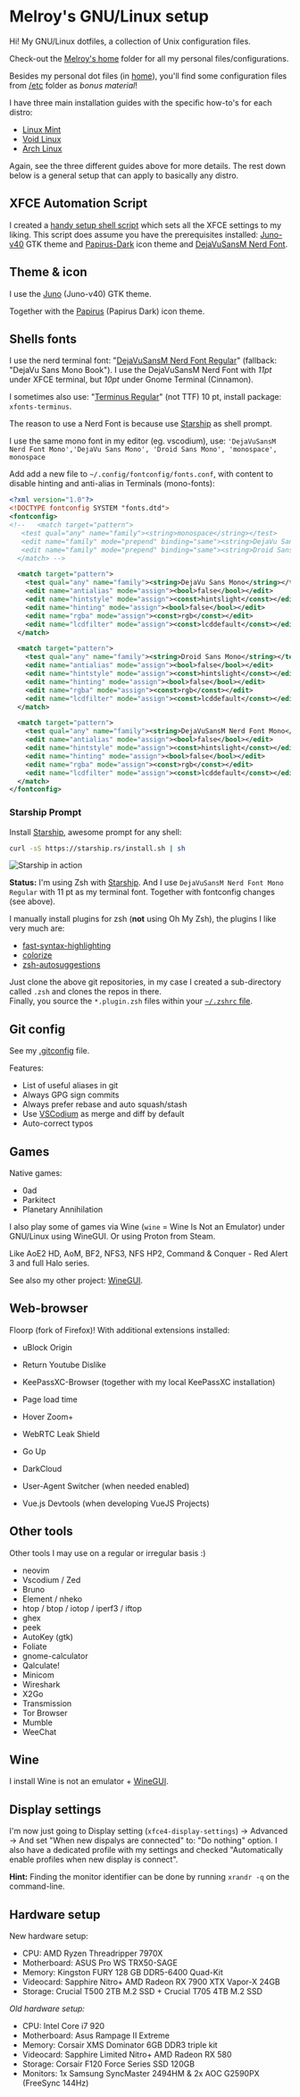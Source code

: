 # Melroy's GNU/Linux setup

Hi! My GNU/Linux dotfiles, a collection of Unix configuration files.

Check-out the [Melroy's home](home/melroy) folder for all my personal files/configurations.

Besides my personal dot files (in [home](home/melroy)), you'll find some configuration files from [/etc](etc) folder as _bonus material_!

I have three main installation guides with the specific how-to's for each distro:

- [Linux Mint](linuxmint.md)
- [Void Linux](voidlinux.md)
- [Arch Linux](archlinux.md)

Again, see the three different guides above for more details. The rest down below is a general setup that can apply to basically any distro.

## XFCE Automation Script

I created a [handy setup shell script](setup-xfce.sh) which sets all the XFCE settings to my liking. This script does assume you have the prerequisites installed: [Juno-v40](https://www.gnome-look.org/p/1280977) GTK theme and [Papirus-Dark](https://www.gnome-look.org/p/1166289/) icon theme and [DejaVuSansM Nerd Font](https://www.nerdfonts.com/font-downloads).

## Theme & icon

I use the [Juno](https://www.gnome-look.org/p/1280977) (Juno-v40) GTK theme.

Together with the [Papirus](https://www.gnome-look.org/p/1166289/) (Papirus Dark) icon theme.

## Shells fonts

I use the nerd terminal font: "[DejaVuSansM Nerd Font Regular](https://www.nerdfonts.com/font-downloads)" (fallback: "DejaVu Sans Mono Book"). I use the  DejaVuSansM Nerd Font with _11pt_ under XFCE terminal, but _10pt_ under Gnome Terminal (Cinnamon).

I sometimes also use: "[Terminus Regular](http://terminus-font.sourceforge.net/)" (not TTF) 10 pt, install package: `xfonts-terminus`.

The reason to use a Nerd Font is because use [Starship](https://starship.rs/) as shell prompt.

I use the same mono font in my editor (eg. vscodium), use: `'DejaVuSansM Nerd Font Mono','DejaVu Sans Mono', 'Droid Sans Mono', 'monospace', monospace`

Add add a new file to `~/.config/fontconfig/fonts.conf`, with content to disable hinting and anti-alias in Terminals (mono-fonts):

```xml
<?xml version="1.0"?>
<!DOCTYPE fontconfig SYSTEM "fonts.dtd">
<fontconfig>
<!--   <match target="pattern">
   <test qual="any" name="family"><string>monospace</string></test>
   <edit name="family" mode="prepend" binding="same"><string>DejaVu Sans Mono</string></edit>
   <edit name="family" mode="prepend" binding="same"><string>Droid Sans Mono</string></edit>
  </match> -->

  <match target="pattern">
    <test qual="any" name="family"><string>DejaVu Sans Mono</string></test>
    <edit name="antialias" mode="assign"><bool>false</bool></edit>
    <edit name="hintstyle" mode="assign"><const>hintslight</const></edit>
    <edit name="hinting" mode="assign"><bool>false</bool></edit>
    <edit name="rgba" mode="assign"><const>rgb</const></edit>
    <edit name="lcdfilter" mode="assign"><const>lcddefault</const></edit>
  </match>

  <match target="pattern">
    <test qual="any" name="family"><string>Droid Sans Mono</string></test>
    <edit name="antialias" mode="assign"><bool>false</bool></edit>
    <edit name="hintstyle" mode="assign"><const>hintslight</const></edit>
    <edit name="hinting" mode="assign"><bool>false</bool></edit>
    <edit name="rgba" mode="assign"><const>rgb</const></edit>
    <edit name="lcdfilter" mode="assign"><const>lcddefault</const></edit>
  </match>

  <match target="pattern">
    <test qual="any" name="family"><string>DejaVuSansM Nerd Font Mono</string></test>
    <edit name="antialias" mode="assign"><bool>false</bool></edit>
    <edit name="hintstyle" mode="assign"><const>hintslight</const></edit>
    <edit name="hinting" mode="assign"><bool>false</bool></edit>
    <edit name="rgba" mode="assign"><const>rgb</const></edit>
    <edit name="lcdfilter" mode="assign"><const>lcddefault</const></edit>
  </match>
</fontconfig>
```

### Starship Prompt

Install [Starship](https://starship.rs/guide/), awesome prompt for any shell:

```sh
curl -sS https://starship.rs/install.sh | sh
```

![Starship in action](starship.png)

**Status:** I'm using Zsh with [Starship](https://starship.rs/). And I use `DejaVuSansM Nerd Font Mono Regular` with 11 pt as my terminal font. Together with fontconfig changes (see above).

I manually install plugins for zsh (**not** using Oh My Zsh), the plugins I like very much are:

- [fast-syntax-highlighting](https://github.com/zdharma-continuum/fast-syntax-highlighting)
- [colorize](https://github.com/zpm-zsh/colorize)
- [zsh-autosuggestions](https://github.com/zsh-users/zsh-autosuggestions)

Just clone the above git repositories, in my case I created a sub-directory called `.zsh` and clones the repos in there.  
Finally, you source the `*.plugin.zsh` files within your [`~/.zshrc` file](home/melroy/.zshrc).

## Git config

See my [.gitconfig](home/melroy/.gitconfig) file.

Features:

- List of useful aliases in git
- Always GPG sign commits
- Always prefer rebase and auto squash/stash
- Use [VSCodium](https://vscodium.com/) as merge and diff by default
- Auto-correct typos

## Games

Native games:

- 0ad
- Parkitect
- Planetary Annihilation

I also play some of games via Wine (`wine` = Wine Is Not an Emulator) under GNU/Linux using WineGUI. Or using Proton from Steam.

Like AoE2 HD, AoM, BF2, NFS3, NFS HP2, Command & Conquer - Red Alert 3 and full Halo series.

See also my other project: [WineGUI](https://gitlab.melroy.org/melroy/winegui).

## Web-browser

Floorp (fork of Firefox)! With additional extensions installed:

- uBlock Origin
- Return Youtube Dislike
- KeePassXC-Browser (together with my local KeePassXC installation)
- Page load time
- Hover Zoom+
- WebRTC Leak Shield
- Go Up
- DarkCloud

- User-Agent Switcher (when needed enabled)
- Vue.js Devtools (when developing VueJS Projects)

## Other tools

Other tools I may use on a regular or irregular basis :)

- neovim
- Vscodium / Zed
- Bruno
- Element / nheko
- htop / btop / iotop / iperf3 / iftop
- ghex
- peek
- AutoKey (gtk)
- Foliate
- gnome-calculator
- Qalculate!
- Minicom
- Wireshark
- X2Go
- Transmission
- Tor Browser
- Mumble
- WeeChat

## Wine

I install Wine is not an emulator + [WineGUI](https://gitlab.melroy.org/melroy/winegui).

## Display settings

I'm now just going to Display setting (`xfce4-display-settings`) -> Advanced -> And set "When new dispalys are connected" to: "Do nothing" option. I also have a dedicated profile with my settings and checked "Automatically enable profiles when new display is connect".

**Hint:** Finding the monitor identifier can be done by running `xrandr -q` on the command-line.

## Hardware setup

New hardware setup:

- CPU: AMD Ryzen Threadripper 7970X 
- Motherboard: ASUS Pro WS TRX50-SAGE
- Memory: Kingston FURY 128 GB DDR5-6400 Quad-Kit
- Videocard: Sapphire Nitro+ AMD Radeon RX 7900 XTX Vapor-X 24GB
- Storage: Crucial T500 2TB M.2 SSD + Crucial T705 4TB M.2 SSD

_Old hardware setup:_

- CPU: Intel Core i7 920
- Motherboard: Asus Rampage II Extreme
- Memory: Corsair XMS Dominator 6GB DDR3 triple kit
- Videocard: Sapphire Limited Nitro+ AMD Radeon RX 580
- Storage: Corsair F120 Force Series SSD 120GB
- Monitors: 1x Samsung SyncMaster 2494HM & 2x AOC G2590PX (FreeSync 144Hz)
